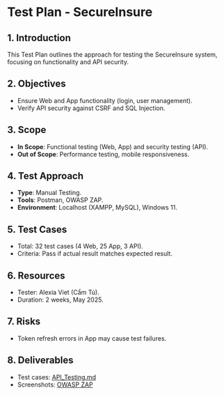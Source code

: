 # Test Plan - SecureInsure

## 1. Introduction
This Test Plan outlines the approach for testing the SecureInsure system, focusing on functionality and API security.

## 2. Objectives
- Ensure Web and App functionality (login, user management).
- Verify API security against CSRF and SQL Injection.

## 3. Scope
- **In Scope**: Functional testing (Web, App) and security testing (API).
- **Out of Scope**: Performance testing, mobile responsiveness.

## 4. Test Approach
- **Type**: Manual Testing.
- **Tools**: Postman, OWASP ZAP.
- **Environment**: Localhost (XAMPP, MySQL), Windows 11.

## 5. Test Cases
- Total: 32 test cases (4 Web, 25 App, 3 API).
- Criteria: Pass if actual result matches expected result.

## 6. Resources
- Tester: Alexia Viet (Cẩm Tú).
- Duration: 2 weeks, May 2025.

## 7. Risks
- Token refresh errors in App may cause test failures.

## 8. Deliverables
- Test cases: [API_Testing.md](Test_Cases/API_Testing.md)
- Screenshots: [OWASP ZAP](Screenshots/OWASP_Screenshots)